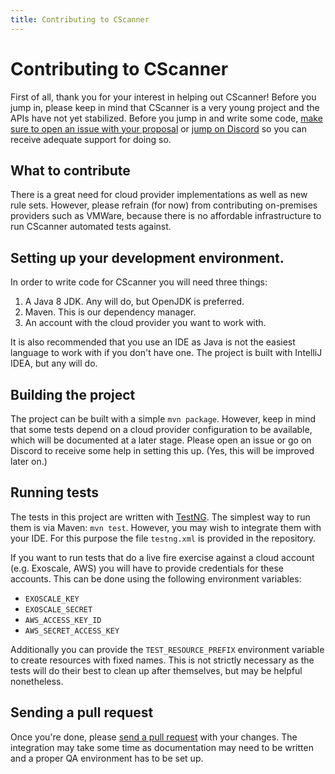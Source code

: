 ```yaml
---
title: Contributing to CScanner
---
```


# Contributing to CScanner

First of all, thank you for your interest in helping out CScanner! Before you jump in, please keep in mind that
CScanner is a very young project and the APIs have not yet stabilized. Before you jump in and write some code,
[make sure to open an issue with your proposal](https://github.com/janoszen/cscanner) or
[jump on Discord](https://pasztor.at/discord) so you can receive adequate support for doing so.

## What to contribute

There is a great need for cloud provider implementations as well as new rule sets. However, please refrain (for now) 
from contributing on-premises providers such as VMWare, because there is no affordable infrastructure to run CScanner
automated tests against. 

## Setting up your development environment.

In order to write code for CScanner you will need three things:

1. A Java 8 JDK. Any will do, but OpenJDK is preferred.
2. Maven. This is our dependency manager.
3. An account with the cloud provider you want to work with.

It is also recommended that you use an IDE as Java is not the easiest language to work with if you don't have one.
The project is built with IntelliJ IDEA, but any will do.

## Building the project

The project can be built with a simple `mvn package`. However, keep in mind that some tests depend on a cloud provider
configuration to be available, which will be documented at a later stage. Please open an issue or go on Discord to
receive some help in setting this up. (Yes, this will be improved later on.)

## Running tests

The tests in this project are written with [TestNG](https://testng.org/). The simplest way to run them is via Maven:
`mvn test`. However, you may wish to integrate them with your IDE. For this purpose the file `testng.xml` is provided
in the repository.

If you want to run tests that do a live fire exercise against a cloud account (e.g. Exoscale, AWS) you will have
to provide credentials for these accounts. This can be done using the following environment variables:

- `EXOSCALE_KEY`
- `EXOSCALE_SECRET`
- `AWS_ACCESS_KEY_ID`
- `AWS_SECRET_ACCESS_KEY`

Additionally you can provide the `TEST_RESOURCE_PREFIX` environment variable to create resources with fixed names. This
is not strictly necessary as the tests will do their best to clean up after themselves, but may be helpful nonetheless. 

## Sending a pull request

Once you're done, please [send a pull request](https://github.com/janoszen/cscanner/pulls) with your changes.
The integration may take some time as documentation may need to be written and a proper QA environment has to be set up.